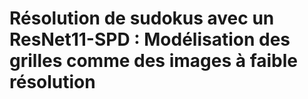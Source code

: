 # Résolution de sudokus avec un ResNet11-SPD : Modélisation des grilles comme des images à faible résolution


